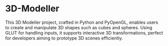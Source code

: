 # 3D-Modeller
This 3D Modeller project, crafted in Python and PyOpenGL, enables users to create and manipulate 3D shapes such as cubes and spheres. Using GLUT for handling inputs, it supports interactive 3D transformations, perfect for developers aiming to prototype 3D scenes efficiently.

